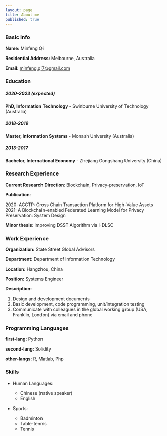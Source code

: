 ```yaml
---
layout: page
title: About me
published: true
---
```


<h3>Basic Info</h3>

**Name:** Minfeng Qi										

**Residential Address:** Melbourne, Australia                       

**Email:** minfeng.qi7@gmail.com                         

<h3>Education</h3>

##### 2020-2023 (expected)

**PhD, Information Technology** - Swinburne University of Technology (Australia)

##### 2018-2019

**Master, Information Systems** - Monash University (Australia)

##### 2013-2017

**Bachelor, International Economy** - Zhejiang Gongshang University (China)


<h3>Research Experience</h3>

**Current Research Direction**: Blockchain, Privacy-preservation, IoT

**Publication**: <br>

2020: ACCTP: Cross Chain Transaction Platform for High-Value Assets <br>
2021: A Blockchain-enabled Federated Learning Model for Privacy Preservation: System Design

**Minor thesis**: Improving DSST Algorithm via I-DLSC


<h3>Work Experience</h3>

**Organization:** State Street Global Advisors

**Department:** Department of Information Technology

**Location:** Hangzhou, China

**Position:** Systems Engineer

**Description:** 

1. Design and development documents 
2. Basic development, code programming, unit/integration testing 
3. Communicate with colleagues in the global working group (USA, Franklin, London) via email and phone


<h3>Programming Languages</h3>

**first-lang:** Python

**second-lang:** Solidity

**other-langs:** R, Matlab, Php


<h3>Skills</h3>

* Human Languages:

     * Chinese (native speaker)
     * English

* Sports:
     
     * Badminton
     * Table-tennis
     * Tennis

